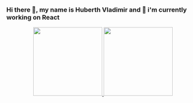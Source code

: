### Hi there 👋, my name is Huberth Vladimir and 🔭 i'm currently working on React

<div align="center">
  <a href="https://github.com/huberthvladimir">
  <img height="180em" src="https://github-readme-stats.vercel.app/api?username=huberthvladimir&show_icons=true&theme=vision-friendly-dark&include_all_commits=true&count_private=true"/>
  <img height="180em" src="https://github-readme-stats.vercel.app/api/top-langs/?username=huberthvladimir&layout=compact&langs_count=16&theme=vision-friendly-dark"/>
</div>

<!--
**HuberthVladimir/HuberthVladimir** is a ✨ _special_ ✨ repository because its `README.md` (this file) appears on your GitHub profile.

Here are some ideas to get you started:

- 🔭 I’m currently working on ...
- 🌱 I’m currently learning ...
- 👯 I’m looking to collaborate on ...
- 🤔 I’m looking for help with ...
- 💬 Ask me about ...
- 📫 How to reach me: ...
- 😄 Pronouns: ...
- ⚡ Fun fact: ...
-->
